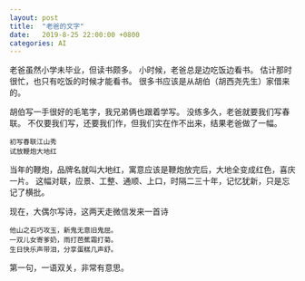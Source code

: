 ```yaml
---
layout: post
title:  "老爸的文字"
date:   2019-8-25 22:00:00 +0800
categories: AI
---
```


老爸虽然小学未毕业，但读书颇多。
小时候，老爸总是边吃饭边看书。
估计那时很忙，也只有吃饭的时候才能看书。
很多书应该是从胡伯（胡西尧先生）家借来的。

胡伯写一手很好的毛笔字，我兄弟俩也跟着学写。
没练多久，老爸就要我们写春联。
不仅要我们写，还要我们作，但我们实在作不出来，结果老爸做了一幅。

    初写春联江山秀
    试放鞭炮大地红

当年的鞭炮，品牌名就叫大地红，寓意应该是鞭炮放完后，大地全变成红色，喜庆一片。
这幅对联，应景、工整、通顺、上口，时隔二三十年，记忆犹新，只是忘记了横批。


现在，大偶尔写诗，这两天走微信发来一首诗

    他山之石巧攻玉，新鬼无意旧鬼屈。
    一双儿女寄爹奶，雨打芭蕉霜打菊。
    生日快乐声带泪，分享蛋糕几声舒。

第一句，一语双关，非常有意思。
